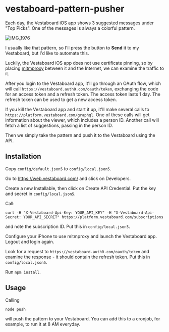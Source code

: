 # vestaboard-pattern-pusher

Each day, the Vestaboard iOS app shows 3 suggested messages under "Top Picks". One of the messages is always a colorful pattern.

![IMG_1976](https://user-images.githubusercontent.com/57770/132603297-e3a0a540-6110-49a9-8f4b-31399c904bee.jpg)

I usually like that pattern, so I'll press the button to **Send** it to my Vestaboard, but I'd like to automate this.

Luckily, the Vestaboard iOS app does not use certificate pinning, so by placing [mitmproxy](https://mitmproxy.org/) between it and the Internet, we can examine the traffic to it.

After you login to the Vestaboard app, it'll go through an OAuth flow, which will call `https://vestaboard.auth0.com/oauth/token`, exchanging the code for an access token and a refresh token. The access token lasts 1 day. The refresh token can be used to get a new access token.

If you kill the Vestaboard app and start it up, it'll make several calls to `https://platform.vestaboard.com/graphql`. One of these calls will get information about the viewer, which includes a person ID. Another call will fetch a list of suggestions, passing in the person ID.

Then we simply take the pattern and push it to the Vestaboard using the API.

## Installation

Copy `config/default.json5` to `config/local.json5`.

Go to https://web.vestaboard.com/ and click on Developers.

Create a new Installable, then click on Create API Credential. Put the key and secret in `config/local.json5`.

Call:

```
curl -H "X-Vestaboard-Api-Key: YOUR_API_KEY" -H "X-Vestaboard-Api-Secret: YOUR_API_SECRET" https://platform.vestaboard.com/subscriptions
```

and note the subscription ID. Put this in `config/local.json5`.

Configure your iPhone to use mitmproxy and launch the Vestaboard app. Logout and login again.

Look for a request to `https://vestaboard.auth0.com/oauth/token` and examine the response - it should contain the refresh token. Put this in `config/local.json5`.

Run `npm install`.

## Usage

Calling 

```
node push
```

will push the pattern to your Vestaboard. You can add this to a cronjob, for example, to run it at 8 AM everyday.
